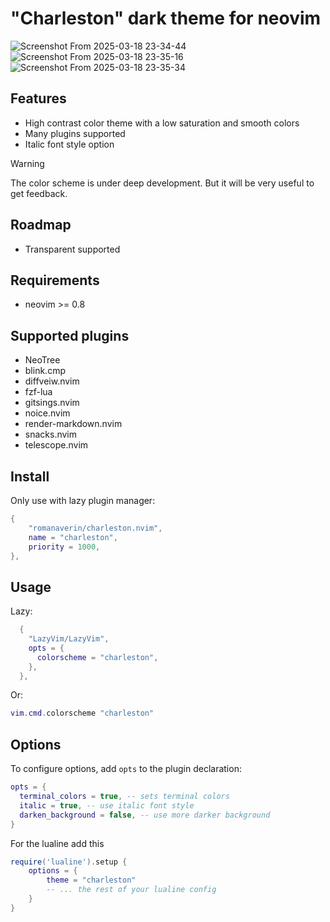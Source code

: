 # "Charleston" dark theme for neovim

![Screenshot From 2025-03-18 23-34-44](https://github.com/user-attachments/assets/8986ee3a-7fe7-48ec-a27e-3d15602f80a5)
![Screenshot From 2025-03-18 23-35-16](https://github.com/user-attachments/assets/6a6ea35e-596f-4556-aa0f-e7eee42c91c8)
![Screenshot From 2025-03-18 23-35-34](https://github.com/user-attachments/assets/7ccb9bc7-6514-4b53-962c-42a574258946)

## Features

- High contrast color theme with a low saturation and smooth colors
- Many plugins supported
- Italic font style option

> [!WARNING]
> The color scheme is under deep development.
> But it will be very useful to get feedback.

## Roadmap

- Transparent supported

## Requirements

- neovim >= 0.8

## Supported plugins

- NeoTree
- blink.cmp
- diffveiw.nvim
- fzf-lua
- gitsings.nvim
- noice.nvim
- render-markdown.nvim
- snacks.nvim
- telescope.nvim

## Install

Only use with lazy plugin manager:

```lua
{
    "romanaverin/charleston.nvim",
    name = "charleston",
    priority = 1000,
},
```

## Usage

Lazy:

```lua
  {
    "LazyVim/LazyVim",
    opts = {
      colorscheme = "charleston",
    },
  },
```

Or:

```lua
vim.cmd.colorscheme "charleston"
```

## Options

To configure options, add `opts` to the plugin declaration:

```lua
opts = {
  terminal_colors = true, -- sets terminal colors
  italic = true, -- use italic font style
  darken_background = false, -- use more darker background
}
```

For the lualine add this

```lua
require('lualine').setup {
    options = {
        theme = "charleston"
        -- ... the rest of your lualine config
    }
}
```
